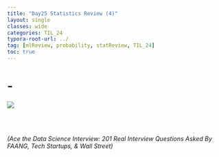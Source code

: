 ```yaml
---
title: "Day25 Statistics Review (4)"
layout: single
classes: wide
categories: TIL_24
typora-root-url: ../
tag: [mlReview, probability, statReview, TIL_24]
toc: true 
---
```


# -

<img src="/blog/images/2024-06-20-TIL24_Day25/97DF18BE-8EA0-4940-8432-E5A557A74D1C_1_105_c.jpeg">

<br><br>

*(Ace the Data Science Interview: 201 Real Interview Questions Asked By FAANG, Tech Startups, & Wall Street)*





<br><br>

